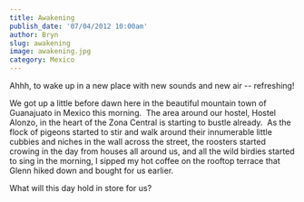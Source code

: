 ```yaml
---
title: Awakening
publish_date: '07/04/2012 10:00am'
author: Bryn
slug: awakening
image: awakening.jpg
category: Mexico
---
```

Ahhh, to wake up in a new place with new sounds and new air -- refreshing!

We got up a little before dawn here in the beautiful mountain town of Guanajuato in Mexico this morning.  The area around our hostel, Hostel Alonzo, in the heart of the Zona Central is starting to bustle already.  As the flock of pigeons started to stir and walk around their innumerable little cubbies and niches in the wall across the street, the roosters started crowing in the day from houses all around us, and all the wild birdies started to sing in the morning, I sipped my hot coffee on the rooftop terrace that Glenn hiked down and bought for us earlier.

What will this day hold in store for us?
